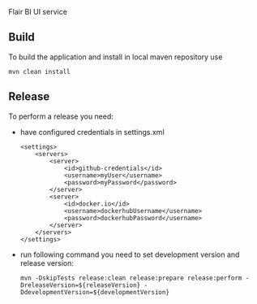 Flair BI UI service


## Build

To build the application and install in local maven repository use

```
mvn clean install
```

## Release

To perform a release you need:
*  have configured credentials in settings.xml

    ```
    <settings>  
        <servers>  
            <server>
                <id>github-credentials</id>  
                <username>myUser</username>  
                <password>myPassword</password>  
            </server>
            <server>
                <id>docker.io</id>
                <username>dockerhubUsername</username>
                <password>dockerhubPassword</username>
            </server>
        </servers>
    </settings>   
    ```
* run following command you need to set development version and release version:

   ``` 
   mvn -DskipTests release:clean release:prepare release:perform -DreleaseVersion=${releaseVersion} -DdevelopmentVersion=${developmentVersion}
   ```
